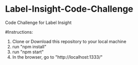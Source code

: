 # Label-Insight-Code-Challenge
Code Challenge for Label Insight

#Instructions:
1. Clone or Download this repository to your local machine
2. run "npm install"
3. run "npm start" 
3. In the browser, go to "http://localhost:1333/"
